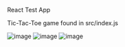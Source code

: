 React Test App

Tic-Tac-Toe game 
found in src/index.js

![image](https://user-images.githubusercontent.com/69134400/136304183-2e334006-a3b7-4c17-83ee-97908961c6cf.png)
![image](https://user-images.githubusercontent.com/69134400/136319226-f1c0fea3-ef61-48ef-85e7-1a8bb969599b.png)
![image](https://user-images.githubusercontent.com/69134400/136304216-198dcf87-2821-4095-807e-344dd0b2c1ca.png)
